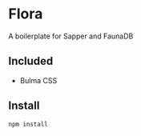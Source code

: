 # Flora

A boilerplate for Sapper and FaunaDB

## Included

- Bulma CSS

## Install

```javascript
npm install
```

